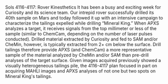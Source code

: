 Sols 4116-4117: Rover Kinesthetics 
 It has been a busy and exciting week for Curiosity and its science team. Our intrepid rover successfully drilled its 40th sample on Mars and today followed it up with an intensive campaign to characterize the tailings expelled while drilling “Mineral King.” When APXS analyzes a target, it receives signals from the top millimeter or less of the sample (similar to ChemCam, depending on the number of laser pulses conducted). Drilled material extracted by Curiosity and fed to SAM and/or CheMin, however, is typically extracted from 2+ cm below the surface. Drill tailings therefore provide APXS (and ChemCam) a more representative sample of the material analyzed by CheMin and/or SAM than pre-drill analyses of the target surface. Given images acquired previously showed a visually heterogeneous tailings pile, the 4116-4117 plan focused in part on acquiring MAHLI images and APXS analyses of not one but two spots on Mineral King's tailings.